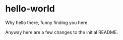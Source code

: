 # hello-world

Why hello there, funny finding you here.

Anyway here are a few changes to the initial README.
